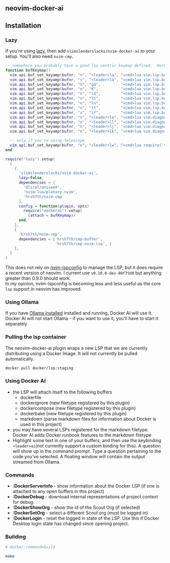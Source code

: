 ## neovim-docker-ai

## Installation

### Lazy

If you're using [lazy](https://github.com/folke/lazy.nvim), then add `slimslenderslacks/nvim-docker-ai` to your setup.  You'll
also need `nvim-cmp`.

```lua
-- somewhere you probably have a good lsp centric keymap defined.  Here's one that I like.
function bufKeymap()
  vim.api.buf_set_keyamp(bufnr, "n", "<leader>la", "<cmd>lua vim.lsp.buf.code_action()<CR>", {noremap = true})     
  vim.api.buf_set_keyamp(bufnr, "v", "<leader>la", "<cmd>lua vim.lsp.buf.code_action()<CR>", {noremap = true})     
  vim.api.buf_set_keyamp(bufnr, "n", "gd",         "<cmd>lua vim.lsp.buf.definition()<CR>", {noremap = true})     
  vim.api.buf_set_keyamp(bufnr, "n", "K",          "<cmd>lua vim.lsp.buf.hover()<CR>", {noremap = true})     
  vim.api.buf_set_keyamp(bufnr, "n", "ld",         "<cmd>lua vim.lsp.buf.declaration()<CR>", {noremap = true})     
  vim.api.buf_set_keyamp(bufnr, "n", "lt",         "<cmd>lua vim.lsp.buf.definition()<CR>", {noremap = true})     
  vim.api.buf_set_keyamp(bufnr, "n", "ln",         "<cmd>lua vim.lsp.buf.rename()<CR>", {noremap = true})     
  vim.api.buf_set_keyamp(bufnr, "n", "lf",         "<cmd>lua vim.lsp.buf.format()<CR>", {noremap = true})     
  vim.api.buf_set_keyamp(bufnr, "v", "lf",         "<cmd>lua vim.lsp.buf.format()<CR>", {noremap = true})     
  vim.api.buf_set_keyamp(bufnr, "n", "<leader>le", "<cmd>lua vim.diagnostic.open_float()<CR>", {noremap = true})     
  vim.api.buf_set_keyamp(bufnr, "n", "<leader>ll", "<cmd>lua vim.diagnostic.setlocllist()<CR>", {noremap = true})     
  vim.api.buf_set_keyamp(bufnr, "n", "<leader>lj", "<cmd>lua vim.diagnostic.goto_next()<CR>", {noremap = true})     
  vim.api.buf_set_keyamp(bufnr, "n", "<leader>lk", "<cmd>lua vim.diagnostic.goto_prev()<CR>", {noremap = true})     

  -- only if you're using telescope
  vim.api.buf_set_keyamp(bufnr, "n", "<leader>lw", "<cmd>lua require('telescope.builtin').diagnostics()<CR>", {noremap = true})     
end

require('lazy').setup(
  { 
    {
      'slimslenderslacks/nvim-docker-ai',
      lazy=false,
      dependencies = {
        'Olical/aniseed',
        'nvim-lua/plenary.nvim',
        'hrsh7th/nvim-cmp'
      },
      config = function(plugin, opts)
        require("dockerai").setup(
          {attach = bufKeymap})
      end,
    },
    {
      'hrsh7th/nvim-cmp',
      dependencies = {'hrsh7th/cmp-buffer',
                      'hrsh7th/cmp-nvim-lsp', }
    },
  }
)
```

This does not rely on [nvim-lspconfig](https://github.com/neovim/nvim-lspconfig) to manage the LSP, but it does require a recent version of neovim.  I current use `v0.10.0-dev-80f75d0` but anything greater than 0.9.0 should work.  
In my opinion, nvim-lspconfig is becoming less and less useful as the core `lsp` support in neovim has improved.  

### Using Ollama

If you have [Ollama installed](https://ollama.ai/) installed and running, Docker AI
will use it.  Docker AI will not start Ollama - if you want to use it, you'll have to start 
it separately

### Pulling the lsp container

The neovim-docker-ai plugin wraps a new LSP that we are currently distributing using a Docker Image.  It will not currently be pulled automatically.

```sh
docker pull docker/lsp:staging
```

### Using Docker AI

* the LSP will attach itself to the following buffers
    * dockerfile
    * dockerignore (new filetype registered by this plugin)
    * dockercompose (new filetype registered by this plugin)
    * dockerbake (new filetype registered by this plugin)
    * markdown (parse markdown files for information about Docker is used in this project)
* you may have several LSPs registered for the markdown filetype. Docker AI 
  adds Docker runbook features to the markdown filetype
* Highlight some text in one of your buffers, and then use the keybinding `<leader>ai`(not currently
  support a custom binding for this). 
  A question will show up in the command prompt.  Type a question pertaining to the
  code you've selected.  A floating window will contain the output streamed from 
  Ollama.

### Commands

* **:DockerServerInfo** - show information about the Docker LSP (if one is attached to any open buffers in this project)
* **:DockerDebug** - download internal representations of project context for debug
* **:DockerShowOrg** - show the id of the Scout Org (if selected)
* **:DockerSetOrg** - select a different Scout org (must be logged in)
* **:DockerLogin** - reset the logged in state of the LSP.  Use this if Docker Desktop login state has changed since opening project.

### Building

```sh
# docker:command=build

make
```

